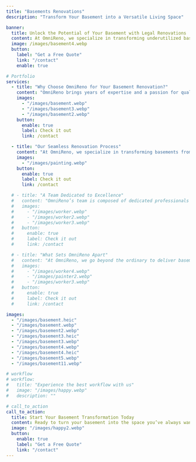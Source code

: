 ```yaml
---
title: "Basements Renovations"
description: "Transform Your Basement into a Versatile Living Space"

banner:
  title: Unlock the Potential of Your Basement with Legal Renovations
  content: At OmniReno, we specialize in transforming underutilized basements into vibrant, functional spaces that enhance your lifestyle. Whether you're envisioning a cozy family room, an inviting guest suite, a state-of-the-art home theater, or even a LEGAL RENTAL PROPERTY, our team blends exceptional craftsmanship with innovative designs. Let us help you create a basement that not only adds valuable square footage but also elevates the comfort and value of your home.
  image: /images/basement4.webp
  button:
    label: "Get a Free Quote"
    link: "/contact"
    enable: true

# Portfolio
services:
  - title: "Why Choose OmniReno for Your Basement Renovation?"
    content: "OmniReno brings years of expertise and a passion for quality to every basement renovation project. We understand that your basement holds untapped potential, and we’re here to help you make the most of it. From modern entertainment rooms to fully equipped guest apartments, we use premium materials and tailor every detail to your vision. Our goal is to deliver a beautiful, functional space that exceeds your expectations—on time and within budget."
    images:
      - "/images/basement.webp"
      - "/images/basement3.webp"
      - "/images/basement2.webp"
    button:
      enable: true
      label: Check it out
      link: /contact

  - title: "Our Seamless Renovation Process"
    content: "At OmniReno, we specialize in transforming basements from underutilized storage areas into vibrant, functional spaces that enhance your lifestyle. Whether you envision a new rental unit or a dream basement for your family and friends, we’re here to bring your ideas to life. Let us help you create a basement that not only adds valuable square footage but also elevates the comfort and value of your home."
    images:
      - "/images/painting.webp"
    button:
      enable: true
      label: Check it out
      link: /contact

  # - title: "A Team Dedicated to Excellence"
  #   content: "OmniReno’s team is composed of dedicated professionals who bring their expertise to every stage of your basement renovation. From creative designers who understand your vision to skilled craftsmen who bring it to life, our team works together seamlessly to deliver results that are both stunning and durable. Our collaborative approach ensures that every aspect of your renovation is handled with care, precision, and a commitment to exceeding your expectations."
  #   images:
  #     - "/images/worker.webp"
  #     - "/images/worker2.webp"
  #     - "/images/worker3.webp"
  #   button:
  #     enable: true
  #     label: Check it out
  #     link: /contact

  # - title: "What Sets OmniReno Apart"
  #   content: "At OmniReno, we go beyond the ordinary to deliver basement renovations that truly stand out. Our focus on integrity and customer satisfaction means we take the time to understand your needs and work tirelessly to bring your vision to life. We pride ourselves on our transparent communication, meticulous attention to detail, and unwavering commitment to quality. With OmniReno, your project is more than just another renovation—it's a partnership aimed at creating a space that enriches your home and your life."
  #   images:
  #     - "/images/worker4.webp"
  #     - "/images/painter2.webp"
  #     - "/images/worker3.webp"
  #   button:
  #     enable: true
  #     label: Check it out
  #     link: /contact

images:
  - "/images/basement.heic"
  - "/images/basement.webp"
  - "/images/basement2.webp"
  - "/images/basement3.heic"
  - "/images/basement3.webp"
  - "/images/basement4.webp"
  - "/images/basement4.heic"
  - "/images/basement5.webp"
  - "/images/basement11.webp"

# workflow
# workflow:
#   title: "Experience the best workflow with us"
#   image: "/images/happy.webp"
#   description: ""

# call_to_action
call_to_action:
  title: Start Your Basement Transformation Today
  content: Ready to turn your basement into the space you’ve always wanted? Contact us for a free, no-obligation consultation, and let’s start planning your dream basement renovation!
  image: "/images/happy2.webp"
  button:
    enable: true
    label: "Get a Free Quote"
    link: "/contact"
---
```

